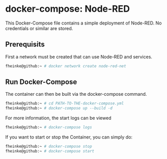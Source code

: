 # docker-compose: Node-RED

This Docker-Compose file contains a simple deployment of Node-RED. No credentials or similar are stored.

## Prerequisits
First a network must be created that can use Node-RED and services.
```bash
fheinke@github:~ # docker network create node-red-net
```

## Run Docker-Compose
The container can then be built via the docker-compose command.
```bash
fheinke@github:~ # cd PATH-TO-THE-docker-compose.yml
fheinke@github:~ # docker-compose up --build -d
```

For more information, the start logs can be viewed
```bash
fheinke@github:~ # docker-compose logs
```

If you want to start or stop the Container, you can simply do:
```bash
fheinke@github:~ # docker-compose stop
fheinke@github:~ # docker-compose start
```